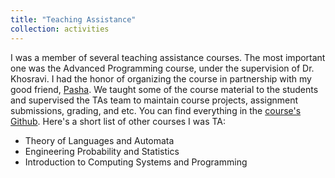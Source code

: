 ```yaml
---
title: "Teaching Assistance"
collection: activities
---
```


I was a member of several teaching assistance courses. The most important one was the Advanced Programming course, under the supervision of Dr. Khosravi. I had the honor of organizing the course in partnership with my good friend, [Pasha](https://pashabarahimi.github.io/). We taught some of the course material to the students and supervised the TAs team to maintain course projects, assignment submissions, grading, and etc. You can find everything in the [course's Github](https://github.com/AP-ECE-UT/). Here's a short list of other courses I was TA:
  - Theory of Languages and Automata
  - Engineering Probability and Statistics
  - Introduction to Computing Systems and Programming
